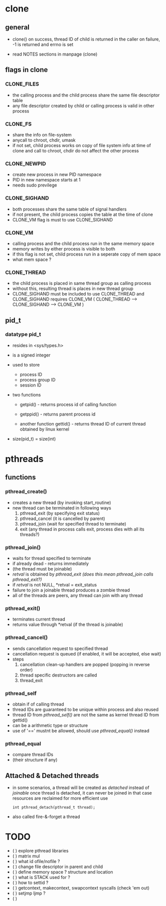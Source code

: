 # clone

##  general

 - clone()
   on success, thread ID of child is returned in the caller
   on failure, -1 is returned and errno is set

 - read NOTES sections in manpage (clone) 

## flags in clone

### CLONE_FILES
  - the calling process and the child process share the same file descriptor table
  - any file descriptor created by child or calling process is valid in other process
    
### CLONE_FS
  - share the info on file-system
  - anycall to chroot, chdir, umask 
  - if not set, child process works on copy of file system info at time of clone
    and call to chroot, chdir do not affect the other process

### CLONE_NEWPID
  - create new process in new PID namespace
  - PID in new namespace starts at 1
  - needs sudo previlege

### CLONE_SIGHAND
  - both processes share the same table of signal handlers
  - if not present, the child process copies the table at the time of clone
  - CLONE_VM flag is must to use CLONE_SIGHAND

### CLONE_VM
  - calling process and the child process run in the same memory space
  - memory writes by either process is visible to both
  - if this flag is not set, child process run in a seperate copy of mem space
  - what mem space ?

### CLONE_THREAD
  - the child process is placed in same thread group as calling process
  - without this, resulting thread is places in new thread group
  - CLONE_SIGHAND must be included to use CLONE_THREAD
    and CLONE_SIGHAND requires CLONE_VM
    ( CLONE_THREAD --> CLONE_SIGHAND --> CLONE_VM )
  
## pid_t
### datatype pid_t
  - resides in <sys/types.h>
  - is a signed integer

  - used to store
    - process ID
    - process group ID
    - session ID

  - two functions
    - getpid() - returns process id of calling function
    - getppid() - returns parent process id

    - another function
      gettid() - returns thread ID of current thread
      obtained by linux kernel

  - size(pid_t) = size(int)



# pthreads

## functions 

###  pthread_create()
 - creates a new thread (by invoking start_routine)
 - new thread can be terminated in following ways
   1. pthread_exit (by specifying exit status)
   2. pthread_cancel (it is cancelled by parent)
   3. pthread_join (wait for specified thread to terminate)
   4. exit (any thread in process calls exit, process dies with all its threads?)

### pthread_join()
 - waits for thread specified to terminate
 - if already dead - returns immediately
 - (the thread must be joinable)
 - *retval* is obtained by *pthread_exit*
   *(does this mean pthread_join calls pthread_exit?)*
 - if *retval* is not NULL, *retval = exit_status
 - failure to join a joinable thread produces a zombie thread
 - all of the threads are peers, any thread can join with any thread
      
### pthread_exit()
 - terminates current thread
 - returns value through *retval
   (if the thread is joinable)

### pthread_cancel()
 - sends cancellation request to specified thread
 - cancellation request is queued (if enabled, it will be accepted, else wait)
 - steps
   1. cancellation clean-up handlers are popped (popping in reverse order)
   2. thread specific destructors are called
   3. thread_exit

### pthread_self
 - obtain if of calling thread
 - thread IDs are guaranteed to be unique within process and also reused
 - thread ID from *pthread_self()* are not the same as kernel thread ID from gettid()
 - can be a arithmetic type or structure
 - use of '==' mustnt be allowed, should use *pthread_equal()* instead

### pthread_equal
 - compare thread IDs
 - (their structure if any) 

 
## Attached & Detached threads
 - in some scenarios, a thread will be created as *detached* instead of *joinable*
   once thread is detached, it can never be joined
   in that case resources are reclaimed for more efficient use

   `
   int pthread_detach(pthread_t thread);
   `
   
 - also called fire-&-forget a thread




# TODO

  - ( ) explore pthread libraries
  - ( ) matrix mul
  - ( ) what id ofile/nofile ?
  - ( ) change file descriptor in parent and child
  - ( ) define memory space ? structure and location
  - ( ) what is STACK used for ?
  - ( ) how to settid ?
  - ( ) getcontext, makecontext, swapcontext syscalls (check 'em out)
  - ( ) setjmp ljmp ?
  - ( ) 

